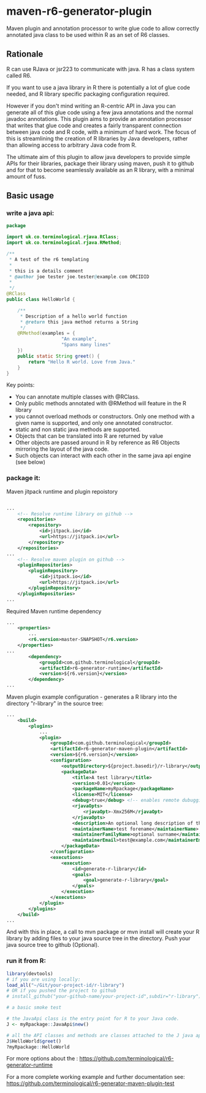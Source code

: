 # maven-r6-generator-plugin

Maven plugin and annotation processor to write glue code to allow correctly annotated java class to be used within R as an set of R6 classes.

## Rationale

R can use RJava or jsr223 to communicate with java. R has a class system called R6.

If you want to use a java library in R there is potentially a lot of glue code needed, and R library specific packaging configuration required.

However if you don't mind writing an R-centric API in Java you can generate all of this glue code using a few java annotations and the normal javadoc annotations. This plugin aims to provide an annotation processor that writes that glue code and creates a fairly transparent connection between java code and R code, with a minimum of hard work. The focus of this is streamlining the creation of R libraries by Java developers, rather than allowing access to arbitrary Java code from R.

The ultimate aim of this plugin to allow java developers to provide simple APIs for their libraries, package their library using maven, push it to github and for that to become seamlessly available as an R library, with a minimal amount of fuss.

## Basic usage

### write a java api:

```Java
package 

import uk.co.terminological.rjava.RClass;
import uk.co.terminological.rjava.RMethod;

/**
 * A test of the r6 templating
 * 
 * this is a details comment 
 * @author joe tester joe.tester@example.com ORCIDID
 * 
 */
@RClass
public class HelloWorld {

	/**
	 * Description of a hello world function
	 * @return this java method returns a String
	 */
	@RMethod(examples = {
					"An example",
					"Spans many lines"
	})
	public static String greet() {
		return "Hello R world. Love from Java."
	}
}
```

Key points:
* You can annotate multiple classes with @RClass.
* Only public methods annotated with @RMethod will feature in the R library
* you cannot overload methods or constructors. Only one method with a given name is supported, and only one annotated constructor.
* static and non static java methods are supported.
* Objects that can be translated into R are returned by value
* Other objects are passed around in R by reference as R6 Objects mirroring the layout of the java code.
* Such objects can interact with each other in the same java api engine (see below)

### package it:

Maven jitpack runtime and plugin repoistory

```XML

...
	<!-- Resolve runtime library on github -->
	<repositories>
		<repository>
		    <id>jitpack.io</id>
		    <url>https://jitpack.io</url>
		</repository>
	</repositories>
...
	<!-- Resolve maven plugin on github -->
	<pluginRepositories>
		<pluginRepository>
		    <id>jitpack.io</id>
		    <url>https://jitpack.io</url>
		</pluginRepository>
	</pluginRepositories>
...
```

Required Maven runtime dependency

```XML
...
	<properties>
		...
		<r6.version>master-SNAPSHOT</r6.version>
	</properties>
...
		<dependency>
			<groupId>com.github.terminological</groupId>
			<artifactId>r6-generator-runtime</artifactId>
			<version>${r6.version}</version>
		</dependency>
...
```

Maven plugin example configuration - generates a R library into the directory "r-library" in the source tree:

```XML
...
	<build>
		<plugins>
			...
			<plugin>
				<groupId>com.github.terminological</groupId>
				<artifactId>r6-generator-maven-plugin</artifactId>
				<version>${r6.version}</version>
				<configuration>
					<outputDirectory>${project.basedir}/r-library</outputDirectory>
					<packageData>
						<title>A test library</title>
						<version>0.01</version>
						<packageName>myRpackage</packageName>
						<license>MIT</license>
						<debug>true</debug> <!-- enables remote dubugging -->
						<rjavaOpts>
							<rjavaOpt>-Xmx256M</rjavaOpt>
						</rjavaOpts>
						<description>An optional long description of the package</description>
						<maintainerName>test forename</maintainerName>
						<maintainerFamilyName>optional surname</maintainerFamilyName>
						<maintainerEmail>test@example.com</maintainerEmail>
					</packageData>
				</configuration>
				<executions>
					<execution>
						<id>generate-r-library</id>
						<goals>
							<goal>generate-r-library</goal>
						</goals>
					</execution>
				</executions>
			</plugin>
		</plugins>
	</build>
...
```

And with this in place, a call to mvn package or mvn install will create your R library by adding files to your java source tree in the directory.
Push your java source tree to github (Optional). 

### run it from R:


```R
library(devtools)
# if you are using locally:
load_all("~/Git/your-project-id/r-library")
# OR if you pushed the project to github
# install_github("your-github-name/your-project-id",subdir="r-library")

# a basic smoke test

# the JavaApi class is the entry point for R to your Java code.
J <- myRpackage::JavaApi$new()

# all the API classes and methods are classes attached to the J java api object
J$HelloWorld$greet()
?myRpackage::HelloWorld
```

For more options about the : 
https://github.com/terminological/r6-generator-runtime

For a more complete working example and further documentation see: 
https://github.com/terminological/r6-generator-maven-plugin-test

